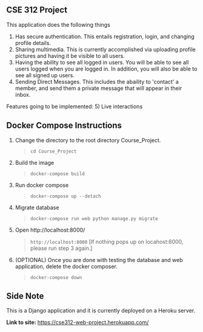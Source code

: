 CSE 312 Project
------

This application does the following things
1) Has secure authentication. This entails registration, login, and changing profile details.
2) Sharing multimedia. This is currently accomplished via uploading profile pictures and having it be visible to all users.
3) Having the ability to see all logged in users. You will be able to see all users logged when you are logged in. In addition, you will also be able to see all signed up users.
4) Sending Direct Messages. This includes the abaility to 'contact' a member, and send them a private message that will appear in their inbox.

Features going to be implemented:
5) Live interactions

## Docker Compose Instructions
1) Change the directory to the root directory Course_Project.
   >`cd Course_Project`

2) Build the image
   >`docker-compose build`
   
3) Run docker compose
   >`docker-compose up --detach`

4) Migrate database
   >`docker-compose run web python manage.py migrate`

5) Open http://localhost:8000/
   >`http://localhost:8000`
 [If nothing pops up on locahost:8000, please run step 3 again.]

6) (OPTIONAL) Once you are done with testing the database and web application, delete the docker composer.
   >`docker-compose down`
   
## Side Note
This is a Django application and it is currently deployed on a Heroku server.

**Link to site:**
https://cse312-web-project.herokuapp.com/
